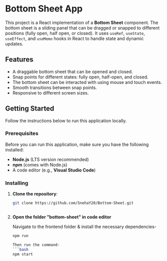 # Bottom Sheet App

This project is a React implementation of a **Bottom Sheet** component. The bottom sheet is a sliding panel that can be dragged or snapped to different positions (fully open, half open, or closed). It uses `useRef`, `useState`, `useEffect`, and `useMemo` hooks in React to handle state and dynamic updates.

## Features

- A draggable bottom sheet that can be opened and closed.
- Snap points for different states: fully open, half-open, and closed.
- The bottom sheet can be interacted with using mouse and touch events.
- Smooth transitions between snap points.
- Responsive to different screen sizes.

## Getting Started

Follow the instructions below to run this application locally.

### Prerequisites

Before you can run this application, make sure you have the following installed:

- **Node.js** (LTS version recommended)
- **npm** (comes with Node.js)
- A code editor (e.g., **Visual Studio Code**)

### Installing

1. **Clone the repository**:

   ```bash
   git clone https://github.com/SnehaY20/Bottom-Sheet.git



2. **Open the folder "bottom-sheet" in code editor**

   Navigate to the frontend folder & install the necessary dependencies-

   ```bash
   npm run

   Then run the command-
   ```bash
   npm start


